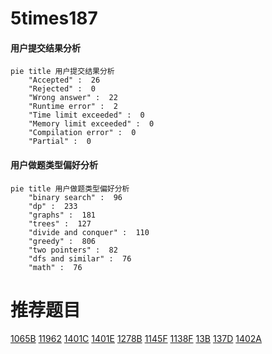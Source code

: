 # 5times187

<!-- tabs:start -->



#### **用户提交结果分析**

```mermaid
pie title 用户提交结果分析
    "Accepted" :  26
    "Rejected" :  0
    "Wrong answer" :  22
    "Runtime error" :  2
    "Time limit exceeded" :  0
    "Memory limit exceeded" :  0
    "Compilation error" :  0
    "Partial" :  0
```

#### **用户做题类型偏好分析**

```mermaid
pie title 用户做题类型偏好分析
    "binary search" :  96
    "dp" :  233
    "graphs" :  181
    "trees" :  127
    "divide and conquer" :  110
    "greedy" :  806
    "two pointers" :  82
    "dfs and similar" :  76
    "math" :  76
```



<!-- tabs:end -->
# 推荐题目
[1065B](https://codeforces.com/contest/1065/problem/B)
[11962](https://codeforces.com/contest/1196/problem/2)
[1401C](https://codeforces.com/contest/1401/problem/C)
[1401E](https://codeforces.com/contest/1401/problem/E)
[1278B](https://codeforces.com/contest/1278/problem/B)
[1145F](https://codeforces.com/contest/1145/problem/F)
[1138F](https://codeforces.com/contest/1138/problem/F)
[13B](https://codeforces.com/contest/13/problem/B)
[137D](https://codeforces.com/contest/137/problem/D)
[1402A](https://codeforces.com/contest/1402/problem/A)
